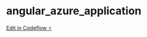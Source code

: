 # angular_azure_application

[Edit in Codeflow ⚡️](https://stackblitz.com/~/github.com/mounicadammalapati/angular_azure_application)
